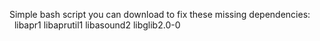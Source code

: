 Simple bash script you can download to fix these missing dependencies: 
  libapr1 libaprutil1 libasound2 libglib2.0-0
